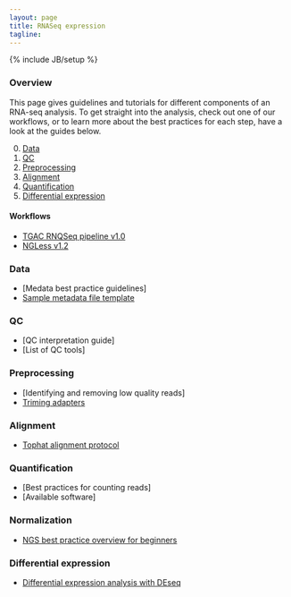 ```yaml
---
layout: page
title: RNASeq expression
tagline:
---
```

{% include JB/setup %}

### Overview

This page gives guidelines and tutorials for different components of an RNA-seq analysis. To get straight into the analysis, check out one of our workflows, or to learn more about the best practices for each step, have a look at the guides below.

0. [Data](#data)
1. [QC](#qc)
2. [Preprocessing](#preprocessing)
3. [Alignment](#alignment)
4. [Quantification](#quantification)
5. [Differential expression](#differential-expression)

#### Workflows

- [TGAC RNQSeq pipeline v1.0]()
- [NGLess v1.2](workflows/rnaseq_expression/ngless_1.2.html)

### Data

- [Medata best practice guidelines]
- [Sample metadata file template]()

### QC
- [QC interpretation guide]
- [List of QC tools]


### Preprocessing
- [Identifying and removing low quality reads]
- [Triming adapters](http://genomicsadventures.wordpress.com/2013/05/02/trimming-illumina-sequencing-adapters/)


### Alignment
- [Tophat alignment protocol](http://www.ncbi.nlm.nih.gov/pubmed/22383036)


### Quantification
- [Best practices for counting reads]
- [Available software]


### Normalization
- [NGS best practice overview for beginners](http://biorxiv.org/content/early/2014/06/19/006403)


### Differential expression
- [Differential expression analysis with DEseq](http://bioconductor.org/packages/release/bioc/vignettes/DESeq/inst/doc/DESeq.pdf)
